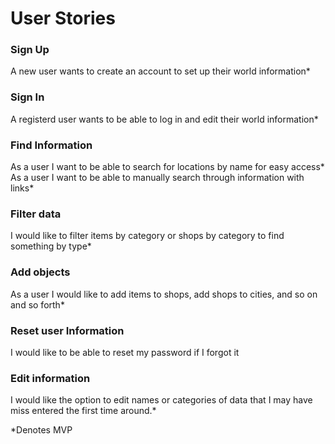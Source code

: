 # User Stories

### Sign Up
A new user wants to create an account to set up their world information*

### Sign In
A registerd user wants to be able to log in and edit their world information*

### Find Information
As a user I want to be able to search for locations by name for easy access*
As a user I want to be able to manually search through information with links*

### Filter data
I would like to filter items by category or shops by category to find something by type*

### Add objects
As a user I would like to add items to shops, add shops to cities, and so on and so forth*

### Reset user Information
I would like to be able to reset my password if I forgot it

### Edit information
I would like the option to edit names or categories of data that I may have miss entered the first time around.*

 *Denotes MVP
